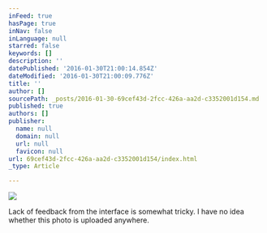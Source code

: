 ```yaml
---
inFeed: true
hasPage: true
inNav: false
inLanguage: null
starred: false
keywords: []
description: ''
datePublished: '2016-01-30T21:00:14.854Z'
dateModified: '2016-01-30T21:00:09.776Z'
title: ''
author: []
sourcePath: _posts/2016-01-30-69cef43d-2fcc-426a-aa2d-c3352001d154.md
published: true
authors: []
publisher:
  name: null
  domain: null
  url: null
  favicon: null
url: 69cef43d-2fcc-426a-aa2d-c3352001d154/index.html
_type: Article

---
```

![](https://s3-us-west-2.amazonaws.com/the-grid-img/p/2082ca7b66acbd012e8fdd7c9d7f10adebf26c3e.jpg)

Lack of feedback from the interface is somewhat tricky. I have no idea whether this photo is uploaded anywhere.
